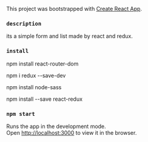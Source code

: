 This project was bootstrapped with [Create React App](https://github.com/facebook/create-react-app).

### `description`

its a simple form and list made by react and redux.


### `install`

npm install react-router-dom

npm i redux --save-dev

npm install node-sass

npm install --save react-redux


### `npm start`

Runs the app in the development mode.<br />
Open [http://localhost:3000](http://localhost:3000) to view it in the browser.






